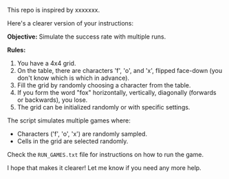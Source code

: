 
This repo is inspired by xxxxxxx. 

Here's a clearer version of your instructions:

**Objective:** Simulate the success rate with multiple runs.

**Rules:**
1. You have a 4x4 grid.
2. On the table, there are characters 'f', 'o', and 'x', flipped face-down (you don't know which is which in advance).
3. Fill the grid by randomly choosing a character from the table.
4. If you form the word "fox" horizontally, vertically, diagonally (forwards or backwards), you lose.
5. The grid can be initialized randomly or with specific settings.

The script simulates multiple games where:
- Characters ('f', 'o', 'x') are randomly sampled.
- Cells in the grid are selected randomly.

Check the `RUN_GAMES.txt` file for instructions on how to run the game.

I hope that makes it clearer! Let me know if you need any more help.
